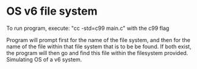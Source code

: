 # OS v6 file system


To run program, execute:  "cc -std=c99 main.c"  with the c99 flag

Program will prompt first for the name of the file system, and then for the name of the file within that file system that is to be be found. If both exist, the program will then go and find this file within the filesystem provided. Simulating OS of a v6 system.
